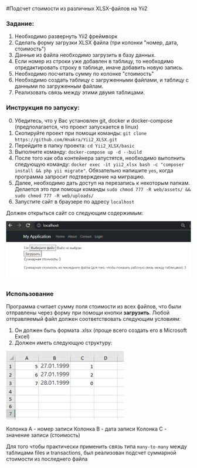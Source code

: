 
#Подсчет стоимости из различных XLSX-файлов на Yii2

### Задание:
1) Необходимо развернуть Yii2 фреймворк
2) Сделать форму загрузки XLSX файла (три колонки "номер, дата, стоимость")
3) Данные из файла необходимо загрузить в базу данных.
4) Если номер из строки уже добавлен в таблицу, то необходимо отредактировать строку в таблице, иначе добавить новую запись.
5) Необходимо посчитать сумму по колонке "стоимость"
6) Необходимо создать таблицу с загруженными файлами, и таблицу с данными по загруженным файлам.
7) Реализовать связь между этими двумя таблицами.

### Инструкция по запуску:
0. Убедитесь, что у Вас установлен git, docker и docker-compose (предполагается, что проект запускается в linux)
1. Скопируйте проект при помощи команды: `git clone https://github.com/Hnakra/Yii2_XLSX.git`
2. Перейдите в папку проекта: `cd Yii2_XLSX/basic`
3. Выполните команду: `docker-compose up -d --build`
4. После того как оба контейнера запустятся, необходимо выполнить следующую команду: 
`docker exec -it yii2_xlsx bash -c "composer install && php yii migrate"`. Обязательно напишите `yes`, когда программа запросит подтверждение на миграцию.
5. Далее, необходимо дать доступ на перезапись к некоторым папкам. Делается это при помощи команды
`sudo chmod 777 -R web/assets/ && sudo chmod 777 -R web/uploads/`
6. Запустите сайт в браузере по адресу `localhost`

Должен открыться сайт со следующим содержимым:

![img.png](images/img.png)

### Использование
Программа считает сумму поля стоимости из всех файлов, что были отправлены через форму при помощи кнопки **загрузить**.
Любой отправляемый файл должен соответствовать следующим условиям:
1. Он должен быть формата .xlsx (проще всего создать его в Microsoft Excel)
2. Должен иметь следующую структуру:

![img1.png](images/img1.png)
   
   Колонка A - номер записи
   Колонка B - дата записи
   Колонка C - значение записи (стоимость)

Для того чтобы практически применить связь типа `many-to-many` между таблицами files и transactions, был реализован подсчет суммарной стоимости из последнего файла